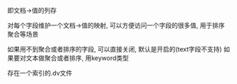 即文档->值的列存

对每个字段维护一个文档->值的映射, 可以方便访问一个字段的很多值, 用于排序聚合等场景

如果用不到聚合或者排序的字段, 可以直接关闭, 默认是开启的(text字段不支持)
如果要对文本做聚合或者排序, 用keyword类型

存在一个索引的.dv文件